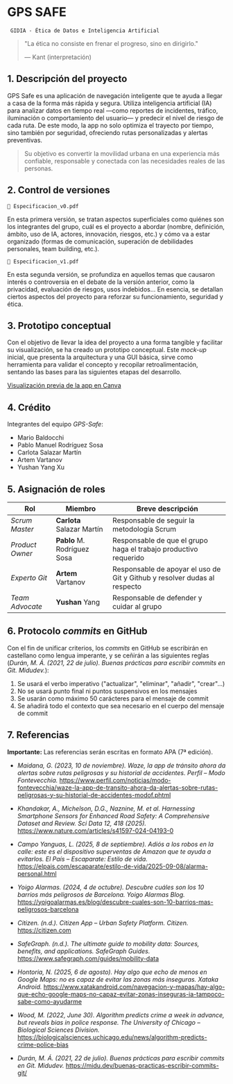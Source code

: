 # GPS SAFE

<code> GIDIA - Ética de Datos e Inteligencia Artificial </code>

>  "La ética no consiste en frenar el progreso, sino en dirigirlo."
>
>   — Kant (interpretación)


## 1. Descripción del proyecto

GPS Safe es una aplicación de navegación inteligente que te ayuda a llegar a casa de la forma más rápida y segura. Utiliza inteligencia artificial (IA) para analizar datos en tiempo real —como reportes de incidentes, tráfico, iluminación o comportamiento del usuario— y predecir el nivel de riesgo de cada ruta. De este modo, la app no solo optimiza el trayecto por tiempo, sino también por seguridad, ofreciendo rutas personalizadas y alertas preventivas. 

> Su objetivo es convertir la movilidad urbana en una experiencia más confiable, responsable y conectada con las necesidades reales de las personas.


## 2. Control de versiones

```📑 Especificacion_v0.pdf```

En esta primera versión, se tratan aspectos superficiales como quiénes son los integrantes del grupo, cuál es el proyecto a abordar (nombre, definición, ámbito, uso de IA, actores, innovación, riesgos, etc.) y cómo va a estar organizado (formas de comunicación, superación de debilidades personales, team building, etc.).

```📑 Especificacion_v1.pdf```

En esta segunda versión, se profundiza en aquellos temas que causaron interés o controversia en el debate de la versión anterior, como la privacidad, evaluación de riesgos, usos indebidos... En esencia, se detallan ciertos aspectos del proyecto para reforzar su funcionamiento, seguridad y ética.


## 3. Prototipo conceptual

Con el objetivo de llevar la idea del proyecto a una forma tangible y facilitar su visualización, se ha creado un prototipo conceptual. Este *mock-up* inicial, que presenta la arquitectura y una GUI básica, sirve como herramienta para validar el concepto y recopilar retroalimentación, sentando las bases para las siguientes etapas del desarrollo.

[Visualización previa de la app en Canva](https://www.canva.com/design/DAG2FMkn63Q/IrMF0guvsO35Kviok0BNKw/view?utm_content=DAG2FMkn63Q&utm_campaign=designshare&utm_medium=link2&utm_source=uniquelinks&utlId=he84d66c04d)


## 4. Crédito

Integrantes del equipo *GPS-Safe*:

- Mario Baldocchi
- Pablo Manuel Rodríguez Sosa
- Carlota Salazar Martín
- Artem Vartanov
- Yushan Yang Xu


## 5. Asignación de roles

|Rol | Miembro | Breve descripción |
|----|---------|-------------------|
| *Scrum Master*| **Carlota** Salazar Martín | Responsable de seguir la metodología Scrum |
| *Product Owner* | **Pablo** M. Rodríguez Sosa | Responsable de que el grupo haga el trabajo productivo requerido |
| *Experto Git* | **Artem** Vartanov | Responsable de apoyar el uso de Git y Github y resolver dudas al respecto |
| *Team Advocate* | **Yushan** Yang | Responsable de defender y cuidar al grupo |


## 6. Protocolo *commits* en GitHub

Con el fin de unificar criterios, los *commits* en GitHub se escribirán en castellano como lengua imperante, y se ceñirán a las siguientes reglas (*Durán, M. Á. (2021, 22 de julio). Buenas prácticas para escribir commits en Git. Midudev.*):

1. Se usará el verbo imperativo ("actualizar", "eliminar", "añadir", "crear"...)
2. No se usará punto final ni puntos suspensivos en los mensajes
3. Se usarán como máximo 50 carácteres para el mensaje de commit
4. Se añadirá todo el contexto que sea necesario en el cuerpo del mensaje de commit


## 7. Referencias

**Importante:** Las referencias serán escritas en formato APA (7ª edición).

- *Maidana, G. (2023, 10 de noviembre). Waze, la app de tránsito ahora da alertas sobre rutas peligrosas y su historial de accidentes. Perfil – Modo Fontevecchia.* https://www.perfil.com/noticias/modo-fontevecchia/waze-la-app-de-transito-ahora-da-alertas-sobre-rutas-peligrosas-y-su-historial-de-accidentes-modof.phtml

- *Khandakar, A., Michelson, D.G., Naznine, M. et al. Harnessing Smartphone Sensors for Enhanced Road Safety: A Comprehensive Dataset and Review. Sci Data 12, 418 (2025).* https://www.nature.com/articles/s41597-024-04193-0

- *Campo Yanguas, L. (2025, 8 de septiembre). Adiós a los robos en la calle: este es el dispositivo superventas de Amazon que te ayuda a evitarlos. El País – Escaparate: Estilo de vida.* https://elpais.com/escaparate/estilo-de-vida/2025-09-08/alarma-personal.html

- *Yoigo Alarmas. (2024, 4 de octubre). Descubre cuáles son los 10 barrios más peligrosos de Barcelona. Yoigo Alarmas Blog.* https://yoigoalarmas.es/blog/descubre-cuales-son-10-barrios-mas-peligrosos-barcelona

- *Citizen. (n.d.). Citizen App – Urban Safety Platform. Citizen.* https://citizen.com

- *SafeGraph. (n.d.). The ultimate guide to mobility data: Sources, benefits, and applications. SafeGraph Guides.* https://www.safegraph.com/guides/mobility-data

- *Hontoria, N. (2025, 6 de agosto). Hay algo que echo de menos en Google Maps: no es capaz de evitar las zonas más inseguras. Xataka Android.* https://www.xatakandroid.com/navegacion-y-mapas/hay-algo-que-echo-google-maps-no-capaz-evitar-zonas-inseguras-ia-tampoco-sabe-como-ayudarme

- *Wood, M. (2022, June 30). Algorithm predicts crime a week in advance, but reveals bias in police response. The University of Chicago – Biological Sciences Division.* https://biologicalsciences.uchicago.edu/news/algorithm-predicts-crime-police-bias

- *Durán, M. Á. (2021, 22 de julio). Buenas prácticas para escribir commits en Git. Midudev.* https://midu.dev/buenas-practicas-escribir-commits-git/




